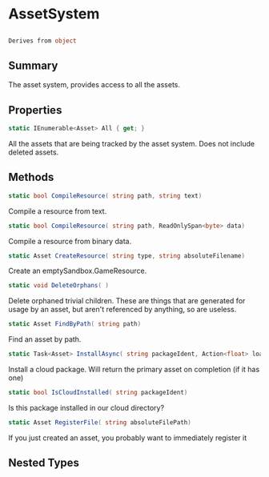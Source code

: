 # AssetSystem

## 
```c#
Derives from object
```

## Summary

The asset system, provides access to all the assets.
## Properties

```c#
static IEnumerable<Asset> All { get; } 
```
All the assets that are being tracked by the asset system. Does not include deleted assets.
## Methods

```c#
static bool CompileResource( string path, string text) 
```
Compile a resource from text.
```c#
static bool CompileResource( string path, ReadOnlySpan<byte> data) 
```
Compile a resource from binary data.
```c#
static Asset CreateResource( string type, string absoluteFilename) 
```
Create an emptySandbox.GameResource.
```c#
static void DeleteOrphans( ) 
```
Delete orphaned trivial children. These are things that are generated for
usage by an asset, but aren't referenced by anything, so are useless.
```c#
static Asset FindByPath( string path) 
```
Find an asset by path.
```c#
static Task<Asset> InstallAsync( string packageIdent, Action<float> loading = null, CancellationToken token = null) 
```
Install a cloud package. Will return the primary asset on completion (if it has one)
```c#
static bool IsCloudInstalled( string packageIdent) 
```
Is this package installed in our cloud directory?
```c#
static Asset RegisterFile( string absoluteFilePath) 
```
If you just created an asset, you probably want to immediately register it
## Nested Types

